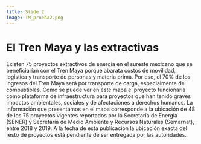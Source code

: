 ```yaml
---
title: Slide 2
image: TM_prueba2.png
---
```


# El Tren Maya y las extractivas

Existen 75 proyectos extractivos de energía en el sureste mexicano que se beneficiarían con el Tren Maya porque abarata costos de movilidad, logística y transporte de personas y materia prima. Por eso, el 70% de los ingresos del Tren Maya será por transporte de carga, especialmente de combustibles. Como se puede ver en este mapa el proyecto funcionaría como plataforma de infraestructura para proyectos que han tenido graves impactos ambientales, sociales y de afectaciones a derechos humanos. 
La información que presentamos en el mapa corresponde a la ubicación de 48 de los 75 proyectos vigentes reportados por la Secretaría de Energía (SENER) y Secretaría de Medio Ambiente y Recursos Naturales (Semarnat), entre 2018 y 2019. A la fecha de esta publicación la ubicación exacta del resto de proyectos está pendiente de ser entregada por las autoridades.
